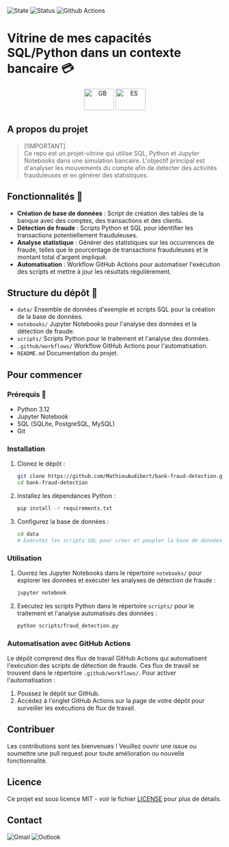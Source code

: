 ![State](https://img.shields.io/badge/State-On_Date-green)
![Status](https://img.shields.io/badge/Status-Release-green)
![Github Actions](https://img.shields.io/badge/Github_Actions-Unverified_%E2%9D%8C-red)

# Vitrine de mes capacités SQL/Python dans un contexte bancaire 💳
<p align='center'>
    <a href="README.md"><img src="https://upload.wikimedia.org/wikipedia/commons/thumb/8/83/Flag_of_the_United_Kingdom_%283-5%29.svg/2560px-Flag_of_the_United_Kingdom_%283-5%29.svg.png" title="GB" alt="GB" width="70" height="50"/></a> 
    <a href="README_es.md"><img src="https://upload.wikimedia.org/wikipedia/commons/thumb/9/9a/Flag_of_Spain.svg/1280px-Flag_of_Spain.svg.png" title="ES" alt="ES" width="70" height="50"/></a> 
</p>

##
## A propos du projet 
>[!IMPORTANT]\
>Ce repo est un projet-vitrine qui utilise SQL, Python et Jupyter Notebooks dans une simulation bancaire. L'objectif principal est d'analyser les mouvements du compte afin de detecter des activités frauduleuses et en générer des statistiques. 

## Fonctionnalités 💎
- **Création de base de données** : Script de création des tables de la banque avec des comptes, des transactions et des clients.
- **Détection de fraude** : Scripts Python et SQL pour identifier les transactions potentiellement frauduleuses.
- **Analyse statistique** : Générer des statistiques sur les occurrences de fraude, telles que le pourcentage de transactions frauduleuses et le montant total d'argent impliqué.
- **Automatisation** : Workflow GitHub Actions pour automatiser l'exécution des scripts et mettre à jour les résultats régulièrement.

## Structure du dépôt 📁
- `data/` Ensemble de données d'exemple et scripts SQL pour la création de la base de données.
- `notebooks/` Jupyter Notebooks pour l'analyse des données et la détection de fraude.
- `scripts/` Scripts Python pour le traitement et l'analyse des données.
- `.github/workflows/` Workflow GitHub Actions pour l'automatisation.
- `README.md` Documentation du projet.

## Pour commencer

### Prérequis 🔨
- Python 3.12
- Jupyter Notebook
- SQL (SQLite, PostgreSQL, MySQL)
- Git

### Installation
1. Clonez le dépôt :
    ```bash
    git clone https://github.com/MathieuAudibert/bank-fraud-detection.git
    cd bank-fraud-detection
    ```

2. Installez les dépendances Python :
    ```bash
    pip install -r requirements.txt
    ```

3. Configurez la base de données :
    ```bash
    cd data
    # Exécutez les scripts SQL pour créer et peupler la base de données
    ```

### Utilisation

1. Ouvrez les Jupyter Notebooks dans le répertoire `notebooks/` pour explorer les données et exécuter les analyses de détection de fraude :
    ```bash
    jupyter notebook
    ```

2. Exécutez les scripts Python dans le répertoire `scripts/` pour le traitement et l'analyse automatisés des données :
    ```bash
    python scripts/fraud_detection.py
    ```

### Automatisation avec GitHub Actions
Le dépôt comprend des flux de travail GitHub Actions qui automatisent l'exécution des scripts de détection de fraude. Ces flux de travail se trouvent dans le répertoire `.github/workflows/`. Pour activer l'automatisation :
1. Poussez le dépôt sur GitHub.
2. Accédez à l'onglet GitHub Actions sur la page de votre dépôt pour surveiller les exécutions de flux de travail.

## Contribuer
Les contributions sont les bienvenues ! Veuillez ouvrir une issue ou soumettre une pull request pour toute amélioration ou nouvelle fonctionnalité.

## Licence
Ce projet est sous licence MIT - voir le fichier [LICENSE](LICENSE) pour plus de détails.

## Contact 
![Gmail](https://img.shields.io/badge/mathieu.audibert27@gmail.com-white?style=for-the-badge&logo=gmail&logoColor=white&logoSize=auto&color=C11E1E)
![Outlook](https://img.shields.io/badge/mathieu.audibert@efrei.net-white?style=for-the-badge&logo=microsoft-outlook&logoColor=white&logoSize=auto&color=0072C6)
